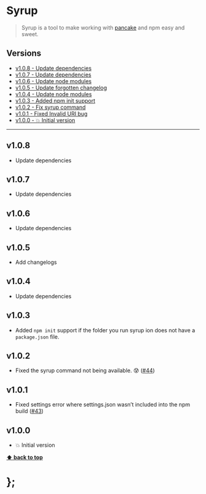 Syrup
=====

> Syrup is a tool to make working with [pancake](https://github.com/govau/pancake) and npm easy and sweet.


## Versions

* [v1.0.8  - Update dependencies](v108)
* [v1.0.7  - Update dependencies](v107)
* [v1.0.6  - Update node modules](v106)
* [v1.0.5  - Update forgotten changelog](v105)
* [v1.0.4  - Update node modules](v104)
* [v1.0.3  - Added npm init support](v103)
* [v1.0.2  - Fix syrup command](v102)
* [v1.0.1  - Fixed Invalid URI bug](v101)
* [v1.0.0  - 💥 Initial version](v100)


----------------------------------------------------------------------------------------------------------------------------------------------------------------

## v1.0.8

- Update dependencies


## v1.0.7

- Update dependencies


## v1.0.6

- Update dependencies


## v1.0.5

- Add changelogs


## v1.0.4

- Update dependencies


## v1.0.3

- Added `npm init` support if the folder you run syrup ion does not have a `package.json` file.


## v1.0.2

- Fixed the syrup command not being available. 😰 ([#44](https://github.com/govau/pancake/issues/44))


## v1.0.1

- Fixed settings error where settings.json wasn’t included into the npm build ([#43](https://github.com/govau/pancake/issues/43))


## v1.0.0

- 💥 Initial version


**[⬆ back to top](#contents)**


# };

